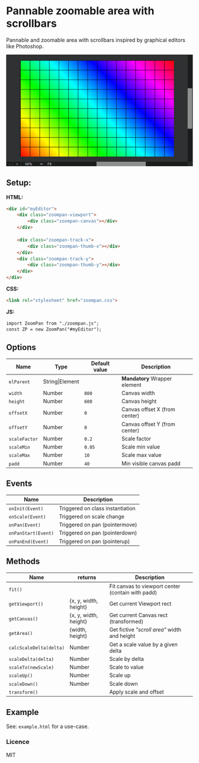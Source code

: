 # Pannable zoomable area with scrollbars

Pannable and zoomable area with scrollbars inspired by graphical editors like Photoshop.

![Zoom pan area like image edit software](./zoompan.png)

## Setup:

**HTML:**

```html
<div id="myEditor">
    <div class="zoompan-viewport">
        <div class="zoompan-canvas"></div>
    </div>

    <div class="zoompan-track-x">
        <div class="zoompan-thumb-x"></div>
    </div>
    <div class="zoompan-track-y">
        <div class="zoompan-thumb-y"></div>
    </div>
</div>
```

**CSS:**

```html
<link rel="stylesheet" href="zoompan.css">
```

**JS:**

```
import ZoomPan from "./zoompan.js";
const ZP = new ZoomPan("#myEditor");
```

## Options

| Name          | Type            | Default value | Description                   |
| ------------- | --------------- | ------------- | ----------------------------- |
| `elParent`    | String\|Element |               | **Mandatory** Wrapper element |
| `width`       | Number          | `800`         | Canvas width                  |
| `height`      | Number          | `600`         | Canvas height                 |
| `offsetX`     | Number          | `0`           | Canvas offset X (from center) |
| `offsetY`     | Number          | `0`           | Canvas offset Y (from center) |
| `scaleFactor` | Number          | `0.2`         | Scale factor                  |
| `scaleMin`    | Number          | `0.05`        | Scale min value               |
| `scaleMax`    | Number          | `10`          | Scale max value               |
| `padd`        | Number          | `40`          | Min visible canvas padd       |
## Events

| Name                | Description                      |
| ------------------- | -------------------------------- |
| `onInit(Event)`     | Triggered on class instantiation |
| `onScale(Event)`    | Triggered on scale change        |
| `onPan(Event)`      | Triggered on pan (pointermove)   |
| `onPanStart(Event)` | Triggered on pan (pointerdown)   |
| `onPanEnd(Event)`   | Triggered on pan (pointerup)     |

## Methods

| Name                    | returns               | Description                                       |
| ----------------------- | --------------------- | ------------------------------------------------- |
| `fit()`                 |                       | Fit canvas to viewport center (contain with padd) |
| `getViewport()`         | {x, y, width, height} | Get current Viewport rect                         |
| `getCanvas()`           | {x, y, width, height} | Get current Canvas rect (transformed)             |
| `getArea()`             | {width, height}       | Get fictive *"scroll area"* width and height      |
| `calcScaleDelta(delta)` | Number                | Get a scale value by a given delta                |
| `scaleDelta(delta)`     | Number                | Scale by delta                                    |
| `scaleTo(newScale)`     | Number                | Scale to value                                    |
| `scaleUp()`             | Number                | Scale up                                          |
| `scaleDown()`           | Number                | Scale down                                        |
| `transform()`           |                       | Apply scale and offset                            |

## Example

See: `example.html` for a use-case.

### Licence

MIT
